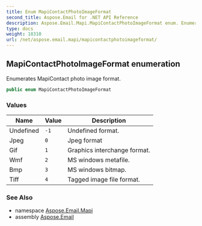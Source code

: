 ```yaml
---
title: Enum MapiContactPhotoImageFormat
second_title: Aspose.Email for .NET API Reference
description: Aspose.Email.Mapi.MapiContactPhotoImageFormat enum. Enumerates MapiContact photo image format
type: docs
weight: 18310
url: /net/aspose.email.mapi/mapicontactphotoimageformat/
---
```

## MapiContactPhotoImageFormat enumeration

Enumerates MapiContact photo image format.

```csharp
public enum MapiContactPhotoImageFormat
```

### Values

| Name | Value | Description |
| --- | --- | --- |
| Undefined | `-1` | Undefined format. |
| Jpeg | `0` | Jpeg format |
| Gif | `1` | Graphics interchange format. |
| Wmf | `2` | MS windows metafile. |
| Bmp | `3` | MS windows bitmap. |
| Tiff | `4` | Tagged image file format. |

### See Also

* namespace [Aspose.Email.Mapi](../../aspose.email.mapi/)
* assembly [Aspose.Email](../../)


